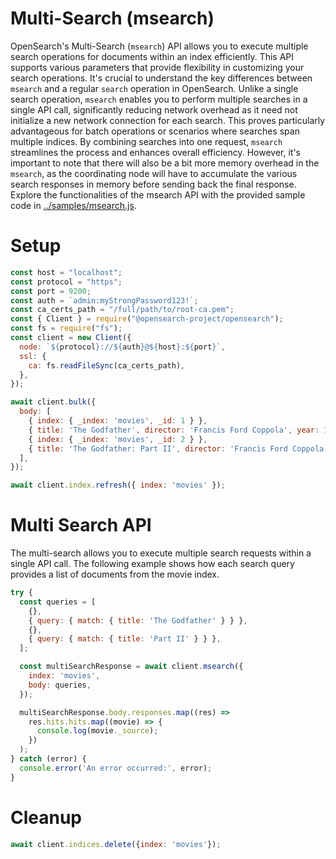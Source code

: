 # Multi-Search (msearch)

OpenSearch's Multi-Search (`msearch`) API allows you to execute multiple search operations for documents within an index efficiently. This API supports various parameters that provide flexibility in customizing your search operations. It's crucial to understand the key differences between `msearch` and a regular `search` operation in OpenSearch. Unlike a single search operation, `msearch` enables you to perform multiple searches in a single API call, significantly reducing network overhead as it need not initialize a new network connection for each search. This proves particularly advantageous for batch operations or scenarios where searches span multiple indices. By combining searches into one request, `msearch` streamlines the process and enhances overall efficiency. However, it's important to note that there will also be a bit more memory overhead in the `msearch`, as the coordinating node will have to accumulate the various search responses in memory before sending back the final response. Explore the functionalities of the msearch API with the provided sample code in [../samples/msearch.js](../samples/msearch.js).

# Setup

```javascript
const host = "localhost";
const protocol = "https";
const port = 9200;
const auth = `admin:myStrongPassword123!`;
const ca_certs_path = "/full/path/to/root-ca.pem";
const { Client } = require("@opensearch-project/opensearch");
const fs = require("fs");
const client = new Client({
  node: `${protocol}://${auth}@${host}:${port}`,
  ssl: {
    ca: fs.readFileSync(ca_certs_path),
  },
});

await client.bulk({
  body: [
    { index: { _index: 'movies', _id: 1 } },
    { title: 'The Godfather', director: 'Francis Ford Coppola', year: 1972 },
    { index: { _index: 'movies', _id: 2 } },
    { title: 'The Godfather: Part II', director: 'Francis Ford Coppola', year: 1974 },
  ],
});

await client.index.refresh({ index: 'movies' });
```

# Multi Search API

The multi-search allows you to execute multiple search requests within a single API call. The following example shows how each search query provides a list of documents from the movie index.

```javascript
try {
  const queries = [
    {},
    { query: { match: { title: 'The Godfather' } } },
    {},
    { query: { match: { title: 'Part II' } } },
  ];

  const multiSearchResponse = await client.msearch({
    index: 'movies',
    body: queries,
  });

  multiSearchResponse.body.responses.map((res) =>
    res.hits.hits.map((movie) => {
      console.log(movie._source);
    })
  );
} catch (error) {
  console.error('An error occurred:', error);
}
```

# Cleanup

```javascript
await client.indices.delete({index: 'movies'});
```
